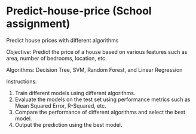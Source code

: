 # Predict-house-price (School assignment)
Predict house prices with different algorithms

Objective: Predict the price of a house based on various features such as area, number of
bedrooms, location, etc.

Algorithms: Decision Tree, SVM, Random Forest, and Linear Regression

Instructions:
1. Train different models using different algorithms.
2. Evaluate the models on the test set using performance metrics such as Mean Squared Error,
R-Squared, etc.
3. Compare the performance of different algorithms and select the best model.
4. Output the prediction using the best model.
